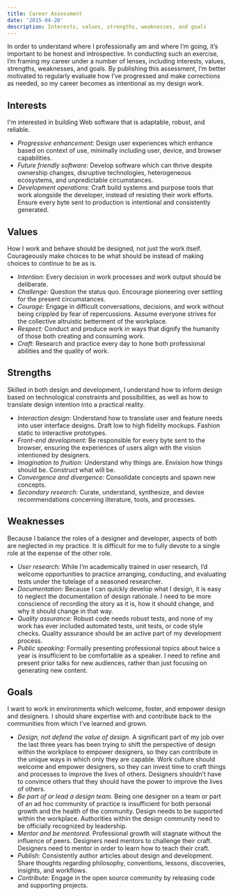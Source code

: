 ```yaml
---
title: Career Assessment
date: '2015-04-20'
description: Interests, values, strengths, weaknesses, and goals
---
```


In order to understand where I professionally am and where I’m going, it’s important to be honest and introspective. In conducting such an exercise, I’m framing my career under a number of lenses, including interests, values, strengths, weaknesses, and goals. By publishing this assessment, I’m better motivated to regularly evaluate how I’ve progressed and make corrections as needed, so my career becomes as intentional as my design work.

## Interests

I'm interested in building Web software that is adaptable, robust, and reliable.

- *Progressive enhancement:* Design user experiences which enhance based on context of use, minimally including user, device, and browser capabilities.
- *Future friendly software:* Develop software which can thrive despite ownership changes, disruptive technologies, heterogeneous ecosystems, and unpredictable circumstances.
- *Development operations:* Craft build systems and purpose tools that work alongside the developer, instead of resisting their work efforts. Ensure every byte sent to production is intentional and consistently generated.

## Values

How I work and behave should be designed, not just the work itself. Courageously make choices to be what should be instead of making choices to continue to be as is.

- *Intention:* Every decision in work processes and work output should be deliberate.
- *Challenge:* Question the status quo. Encourage pioneering over settling for the present circumstances.
- *Courage:* Engage in difficult conversations, decisions, and work without being crippled by fear of repercussions. Assume everyone strives for the collective altruistic betterment of the workplace.
- *Respect:* Conduct and produce work in ways that dignify the humanity of those both creating and consuming work.
- *Craft:* Research and practice every day to hone both professional abilities and the quality of work.

## Strengths

Skilled in both design and development, I understand how to inform design based on technological constraints and possibilities, as well as how to translate design intention into a practical reality.

- *Interaction design:* Understand how to translate user and feature needs into user interface designs. Draft low to high fidelity mockups. Fashion static to interactive prototypes.
- *Front-end development:* Be responsible for every byte sent to the browser, ensuring the experiences of users align with the vision intentioned by designers.
- *Imagination to fruition:* Understand why things are. Envision how things should be. Construct what will be.
- *Convergence and divergence:* Consolidate concepts and spawn new concepts.
- *Secondary research:* Curate, understand, synthesize, and devise recommendations concerning literature, tools, and processes.

## Weaknesses

Because I balance the roles of a designer and developer, aspects of both are neglected in my practice. It is difficult for me to fully devote to a single role at the expense of the other role.

- *User research:* While I’m academically trained in user research, I’d welcome opportunities to practice arranging, conducting, and evaluating tests under the tutelage of a seasoned researcher.
- *Documentation:* Because I can quickly develop what I design, it is easy to neglect the documentation of design rationale. I need to be more conscience of recording the story as it is, how it should change, and why it should change in that way.
- *Quality assurance:* Robust code needs robust tests, and none of my work has ever included automated tests, unit tests, or code style checks. Quality assurance should be an active part of my development process.
- *Public speaking:* Formally presenting professional topics about twice a year is insufficient to be comfortable as a speaker. I need to refine and present prior talks for new audiences, rather than just focusing on generating new content.

## Goals

I want to work in environments which welcome, foster, and empower design and designers. I should share expertise with and contribute back to the communities from which I’ve learned and grown.

- *Design, not defend the value of design.* A significant part of my job over the last three years has been trying to shift the perspective of design within the workplace to empower designers, so they can contribute in the unique ways in which only they are capable. Work culture should welcome and empower designers, so they can invest time to craft things and processes to improve the lives of others. Designers shouldn’t have to convince others that they should have the power to improve the lives of others.
- *Be part of or lead a design team.* Being one designer on a team or part of an ad hoc community of practice is insufficient for both personal growth and the health of the community. Design needs to be supported within the workplace. Authorities within the design community need to be officially recognized by leadership.
- *Mentor and be mentored.* Professional growth will stagnate without the influence of peers. Designers need mentors to challenge their craft. Designers need to mentor in order to learn how to teach their craft.
- *Publish:* Consistently author articles about design and development. Share thoughts regarding philosophy, conventions, lessons, discoveries, insights, and workflows.
- *Contribute:* Engage in the open source community by releasing code and supporting projects.
